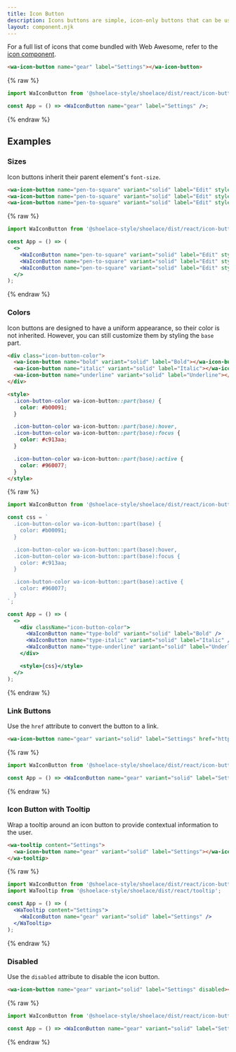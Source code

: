 ```yaml
---
title: Icon Button
description: Icons buttons are simple, icon-only buttons that can be used for actions and in toolbars.
layout: component.njk
---
```


For a full list of icons that come bundled with Web Awesome, refer to the [icon component](/components/icon).

```html {.example}
<wa-icon-button name="gear" label="Settings"></wa-icon-button>
```

{% raw %}
```jsx {.react}
import WaIconButton from '@shoelace-style/shoelace/dist/react/icon-button';

const App = () => <WaIconButton name="gear" label="Settings" />;
```
{% endraw %}

## Examples

### Sizes

Icon buttons inherit their parent element's `font-size`.

```html {.example}
<wa-icon-button name="pen-to-square" variant="solid" label="Edit" style="font-size: 1.5rem;"></wa-icon-button>
<wa-icon-button name="pen-to-square" variant="solid" label="Edit" style="font-size: 2rem;"></wa-icon-button>
<wa-icon-button name="pen-to-square" variant="solid" label="Edit" style="font-size: 2.5rem;"></wa-icon-button>
```

{% raw %}
```jsx {.react}
import WaIconButton from '@shoelace-style/shoelace/dist/react/icon-button';

const App = () => (
  <>
    <WaIconButton name="pen-to-square" variant="solid" label="Edit" style={{ fontSize: '1.5rem' }} />
    <WaIconButton name="pen-to-square" variant="solid" label="Edit" style={{ fontSize: '2rem' }} />
    <WaIconButton name="pen-to-square" variant="solid" label="Edit" style={{ fontSize: '2.5rem' }} />
  </>
);
```
{% endraw %}

### Colors

Icon buttons are designed to have a uniform appearance, so their color is not inherited. However, you can still customize them by styling the `base` part.

```html {.example}
<div class="icon-button-color">
  <wa-icon-button name="bold" variant="solid" label="Bold"></wa-icon-button>
  <wa-icon-button name="italic" variant="solid" label="Italic"></wa-icon-button>
  <wa-icon-button name="underline" variant="solid" label="Underline"></wa-icon-button>
</div>

<style>
  .icon-button-color wa-icon-button::part(base) {
    color: #b00091;
  }

  .icon-button-color wa-icon-button::part(base):hover,
  .icon-button-color wa-icon-button::part(base):focus {
    color: #c913aa;
  }

  .icon-button-color wa-icon-button::part(base):active {
    color: #960077;
  }
</style>
```

{% raw %}
```jsx {.react}
import WaIconButton from '@shoelace-style/shoelace/dist/react/icon-button';

const css = `
  .icon-button-color wa-icon-button::part(base) {
    color: #b00091;
  }

  .icon-button-color wa-icon-button::part(base):hover,
  .icon-button-color wa-icon-button::part(base):focus {
    color: #c913aa;
  }

  .icon-button-color wa-icon-button::part(base):active {
    color: #960077;
  }
`;

const App = () => (
  <>
    <div className="icon-button-color">
      <WaIconButton name="type-bold" variant="solid" label="Bold" />
      <WaIconButton name="type-italic" variant="solid" label="Italic" />
      <WaIconButton name="type-underline" variant="solid" label="Underline" />
    </div>

    <style>{css}</style>
  </>
);
```
{% endraw %}

### Link Buttons

Use the `href` attribute to convert the button to a link.

```html {.example}
<wa-icon-button name="gear" variant="solid" label="Settings" href="https://example.com" target="_blank"></wa-icon-button>
```

{% raw %}
```jsx {.react}
import WaIconButton from '@shoelace-style/shoelace/dist/react/icon-button';

const App = () => <WaIconButton name="gear" variant="solid" label="Settings" href="https://example.com" target="_blank" />;
```
{% endraw %}

### Icon Button with Tooltip

Wrap a tooltip around an icon button to provide contextual information to the user.

```html {.example}
<wa-tooltip content="Settings">
  <wa-icon-button name="gear" variant="solid" label="Settings"></wa-icon-button>
</wa-tooltip>
```

{% raw %}
```jsx {.react}
import WaIconButton from '@shoelace-style/shoelace/dist/react/icon-button';
import WaTooltip from '@shoelace-style/shoelace/dist/react/tooltip';

const App = () => (
  <WaTooltip content="Settings">
    <WaIconButton name="gear" variant="solid" label="Settings" />
  </WaTooltip>
);
```
{% endraw %}

### Disabled

Use the `disabled` attribute to disable the icon button.

```html {.example}
<wa-icon-button name="gear" variant="solid" label="Settings" disabled></wa-icon-button>
```

{% raw %}
```jsx {.react}
import WaIconButton from '@shoelace-style/shoelace/dist/react/icon-button';

const App = () => <WaIconButton name="gear" variant="solid" label="Settings" disabled />;
```
{% endraw %}
